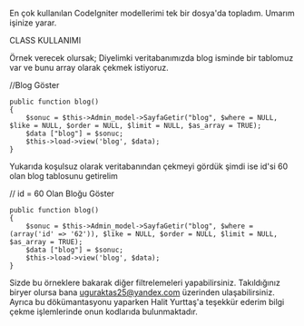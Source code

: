 En çok kullanılan CodeIgniter modellerimi tek bir dosya'da topladım. Umarım işinize yarar.


CLASS KULLANIMI

Örnek verecek olursak; Diyelimki veritabanımızda blog isminde bir tablomuz var ve bunu array olarak çekmek istiyoruz.

 //Blog Göster
 
    public function blog()
    {
        $sonuc = $this->Admin_model->SayfaGetir("blog", $where = NULL, $like = NULL, $order = NULL, $limit = NULL, $as_array = TRUE);
        $data ["blog"] = $sonuc;
        $this->load->view('blog', $data);
    }
    
    
 Yukarıda koşulsuz olarak veritabanından çekmeyi gördük şimdi ise id'si 60 olan blog tablosunu getirelim
 
 // id = 60 Olan Bloğu Göster
 
    public function blog()
    {
        $sonuc = $this->Admin_model->SayfaGetir("blog", $where = (array('id' => '62')), $like = NULL, $order = NULL, $limit = NULL, $as_array = TRUE);
        $data ["blog"] = $sonuc;
        $this->load->view('blog', $data);
    }
 
 Sizde bu örneklere bakarak diğer filtrelemeleri yapabilirsiniz. Takıldığınız biryer olursa bana uguraktas25@yandex.com üzerinden ulaşabilirsiniz. Ayrıca bu dökümantasyonu yaparken Halit Yurttaş'a teşekkür ederim bilgi çekme işlemlerinde onun kodlarıda bulunmaktadır.
 
